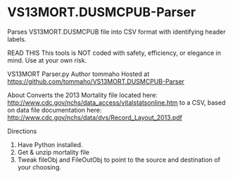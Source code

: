 # VS13MORT.DUSMCPUB-Parser
Parses VS13MORT.DUSMCPUB file into CSV format with identifying header labels.



 READ THIS
   This tools is NOT coded with safety, efficiency, or elegance in mind. Use at your own risk. 

 VS13MORT Parser.py
 Author tommaho
 Hosted at https://github.com/tommaho/VS13MORT.DUSMCPUB-Parser

 About
   Converts the 2013 Mortality file located here: http://www.cdc.gov/nchs/data_access/vitalstatsonline.htm
   to a CSV, based on data file documentation here: http://www.cdc.gov/nchs/data/dvs/Record_Layout_2013.pdf

 Directions

 1. Have Python installed.
 2. Get & unzip mortality file
 3. Tweak fileObj and FileOutObj to point to the source and destination of your choosing.

 

